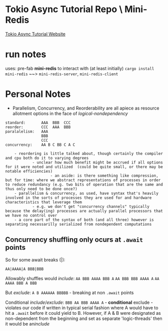 # Tokio Async Tutorial Repo \ Mini-Redis

[Tokio Async Tutorial Website](https://tokio.rs/tokio/tutorial)
# run notes
uses: pre-fab **mini-redis** to interact with (at least initially)
`cargo install mini-redis` ~~> `mini-redis-server`, `mini-redis-client`

# Personal Notes

- Parallelism, Concurrency, and Reorderability are all apiece as resource allotment options in the face of *logical-nondependency*
```
standard:       AAA  BBB  CCC
reorder:        CCC  AAA  BBB
paralalelism:   AAA
                BBB
                CCC
concurrency:    AA B C BB C A C
```
        - reordering is little talked about, though certainly the compiler and cpu both do it to varying degrees
                - unclear how much benefit might be accrued if all options for it were noted and utilized  (could be quite small, or there may be notable efficiencies)
                        - an aside: is there something like compression, but for time: where we abstract representations of processes in order to reduce redundancy (e.g. two bits of operation that are the same and thus only need to be done once?)
        - parallelism & concurrency, as used, have syntax that's heavily involved in the sorts of processes they are used for and hardware characteristics that leverage them
                - e.g. we don't get "concurrency channels" typically because the delay(ing) processes are actually parallel processors that we have no control over
        - a core part of the syntax of both (and all three) however is separating necessarilly serialized from nondependent computations


## Concurrency shuffling only ocurs at `.await` points

So for some await breaks (|): 
```
AA|AAAA|A BBB|BBB
```

Allowably shuffles would *include*:
`AA BBB AAAA BBB A`
`AA BBB BBB AAAA A`
`AA AAAA BBB A BBB`

But *exclude*:
`A B AAAAAA BBBBB`  - breaking at non `.await` points

Conditional *include*/*exclude*:
`BBB AA BBB AAAA A` - **conditional** exclude - violates our code if written in typical serial fashion where A would have to hit a `.await` before it could yield to B.  However, if A & B were designated as non-dependent from the beginning and set as separate 'logic-threads' then it would be an*include*
